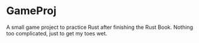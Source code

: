 # GameProj
A small game project to practice Rust after finishing the Rust Book. Nothing too complicated, just to get my toes wet.